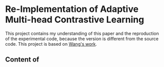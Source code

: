 # Re-Implementation of Adaptive Multi-head Contrastive Learning
This project contains my understanding of this paper and the reproduction of the experimental code, because the version is different from the source code. This project is based on [Wang's work](https://github.com/LeiWangR/cl).
## Content of 
